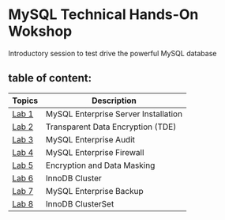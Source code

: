 # MySQL Technical Hands-On Wokshop

Introductory session to test drive the powerful MySQL database

## table of content:
| Topics | Description |
|--------|--------------------------|
| [Lab 1](https://github.com/tripplea-sg/MySQL-Test-Drive/tree/master/Lab1) | MySQL Enterprise Server Installation |
| [Lab 2](https://github.com/tripplea-sg/MySQL-Test-Drive/tree/master/Lab2) | Transparent Data Encryption (TDE)  |
| [Lab 3](https://github.com/tripplea-sg/MySQL-Test-Drive/tree/master/Lab3) | MySQL Enterprise Audit |
| [Lab 4](https://github.com/tripplea-sg/MySQL-Test-Drive/tree/master/Lab4) | MySQL Enterprise Firewall |
| [Lab 5](https://github.com/tripplea-sg/MySQL-Test-Drive/tree/master/Lab5) | Encryption and Data Masking |
| [Lab 6](https://github.com/tripplea-sg/MySQL-Test-Drive/blob/master/Lab6) | InnoDB Cluster |
| [Lab 7](https://github.com/tripplea-sg/MySQL-Test-Drive/blob/master/lab7/README.md) | MySQL Enterprise Backup |
| [Lab 8](https://github.com/tripplea-sg/MySQL-Test-Drive/blob/master/lab7/README.md) | InnoDB ClusterSet |



